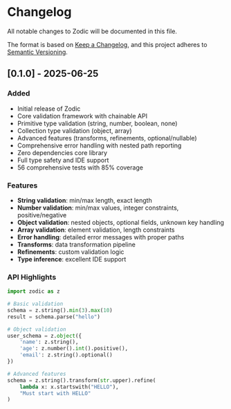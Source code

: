 # Changelog

All notable changes to Zodic will be documented in this file.

The format is based on [Keep a Changelog](https://keepachangelog.com/en/1.0.0/),
and this project adheres to [Semantic Versioning](https://semver.org/spec/v2.0.0.html).

## [0.1.0] - 2025-06-25

### Added
- Initial release of Zodic
- Core validation framework with chainable API
- Primitive type validation (string, number, boolean, none)
- Collection type validation (object, array)
- Advanced features (transforms, refinements, optional/nullable)
- Comprehensive error handling with nested path reporting
- Zero dependencies core library
- Full type safety and IDE support
- 56 comprehensive tests with 85% coverage

### Features
- **String validation**: min/max length, exact length
- **Number validation**: min/max values, integer constraints, positive/negative
- **Object validation**: nested objects, optional fields, unknown key handling
- **Array validation**: element validation, length constraints
- **Error handling**: detailed error messages with proper paths
- **Transforms**: data transformation pipeline
- **Refinements**: custom validation logic
- **Type inference**: excellent IDE support


### API Highlights
```python
import zodic as z

# Basic validation
schema = z.string().min(3).max(10)
result = schema.parse("hello")

# Object validation
user_schema = z.object({
    'name': z.string(),
    'age': z.number().int().positive(),
    'email': z.string().optional()
})

# Advanced features
schema = z.string().transform(str.upper).refine(
    lambda x: x.startswith("HELLO"),
    "Must start with HELLO"
)
```